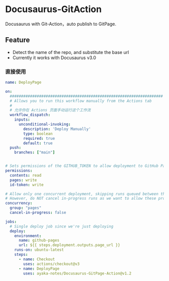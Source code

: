 # Docusaurus-GitAction
Docusaurus with Git-Action，auto publish to GitPage.

## Feature
- Detect the name of the repo, and substitute the base url
- Currently it works with Docusaurus v3.0

### 直接使用

```yml
name: DeployPage

on:
  ####################################################################
  # Allows you to run this workflow manually from the Actions tab
  # 
  # 允许你在 Actions 页面手动运行这个工作流
  workflow_dispatch:
    inputs:
      unconditional-invoking:
        description: 'Deploy Manually'
        type: boolean
        required: true
        default: true
  push:
    branches: ["main"]


# Sets permissions of the GITHUB_TOKEN to allow deployment to GitHub Pages
permissions:
  contents: read
  pages: write
  id-token: write

# Allow only one concurrent deployment, skipping runs queued between the run in-progress and latest queued.
# However, do NOT cancel in-progress runs as we want to allow these production deployments to complete.
concurrency:
  group: "pages"
  cancel-in-progress: false

jobs:
  # Single deploy job since we're just deploying
  deploy:
    environment:
      name: github-pages
      url: ${{ steps.deployment.outputs.page_url }}
    runs-on: ubuntu-latest
    steps:
      - name: Checkout
        uses: actions/checkout@v3
      - name: DeployPage
        uses: ayaka-notes/Docusaurus-GitPage-Action@v1.2
```
